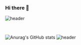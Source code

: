 ### Hi there 👋

![header](https://capsule-render.vercel.app/api?type=wave&color=auto&height=300&section=header&text=一番と申します！-nl-何卒よろしくお願い申し上げます！&fontSize=90)

<br />

![Anurag's GitHub stats](https://github-readme-stats.vercel.app/api?username=Jaeil-Lee&theme=nightowl&show_icons=true)
![header](https://capsule-render.vercel.app/api?type=rounded&color=gradient&text=%20asdf%20&height=300&fontSize=100&textBg=true)
